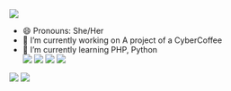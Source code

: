 <img src= ![octocat-1721154882766](https://github.com/user-attachments/assets/216d7a41-b93d-465d-8f25-e1115278f8cf) >

 
- 😄 Pronouns: She/Her  
- 🔭 I’m currently working on A project of a CyberCoffee
- 🌱 I’m currently learning PHP, Python  
<img src= "https://img.shields.io/badge/Python-14354C?style=for-the-badge&logo=python&logoColor=white"> <img src= "https://img.shields.io/badge/PHP-777BB4?style=for-the-badge&logo=php&logoColor=white"> <img src= "https://img.shields.io/badge/HTML-239120?style=for-the-badge&logo=html5&logoColor=white"> <img src= "https://img.shields.io/badge/CSS-239120?&style=for-the-badge&logo=css3&logoColor=white">

 <img src="https://img.shields.io/badge/-Instagram-DF0174?style=for-the-badge&labelColor=DF0174&logo=instagram&logoColor=white&link=https://www.instagram.com/iceci.melgaco">
<img src=	"[https://img.shields.io/badge/Twitch-9146FF?style=for-the-badge&logo=twitch&logoColor=white](https://img.shields.io/twitch/status/:coffeeslia)">
